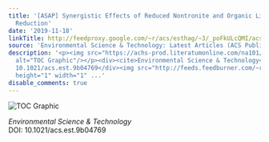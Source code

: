 ```yaml
---
title: '[ASAP] Synergistic Effects of Reduced Nontronite and Organic Ligands on Cr(VI)
  Reduction'
date: '2019-11-18'
linkTitle: http://feedproxy.google.com/~r/acs/esthag/~3/_poFkULcQMI/acs.est.9b04769
source: 'Environmental Science & Technology: Latest Articles (ACS Publications)'
description: '<p><img src="https://achs-prod.literatumonline.com/na101/home/literatum/publisher/achs/journals/content/esthag/0/esthag.ahead-of-print/acs.est.9b04769/20191118/images/medium/es9b04769_0002.gif"
  alt="TOC Graphic"/></p><div><cite>Environmental Science & Technology</cite></div><div>DOI:
  10.1021/acs.est.9b04769</div><img src="http://feeds.feedburner.com/~r/acs/esthag/~4/_poFkULcQMI"
  height="1" width="1" ...'
disable_comments: true
---
```

<p><img src="https://achs-prod.literatumonline.com/na101/home/literatum/publisher/achs/journals/content/esthag/0/esthag.ahead-of-print/acs.est.9b04769/20191118/images/medium/es9b04769_0002.gif" alt="TOC Graphic"/></p><div><cite>Environmental Science & Technology</cite></div><div>DOI: 10.1021/acs.est.9b04769</div><img src="http://feeds.feedburner.com/~r/acs/esthag/~4/_poFkULcQMI" height="1" width="1" ...